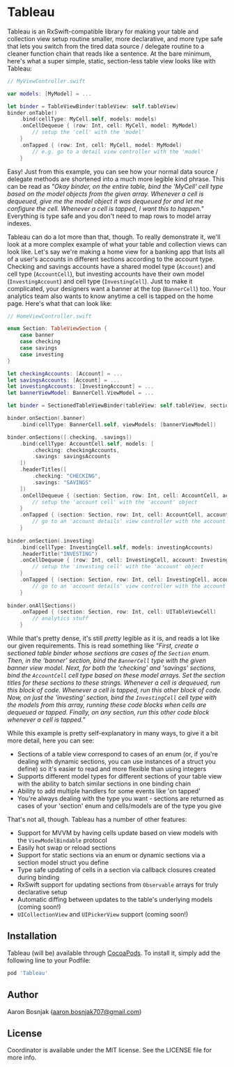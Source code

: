 # Tableau

Tableau is an RxSwift-compatible library for making your table and collection view setup routine smaller, more declarative, and more type safe that lets you switch from the tired data source / delegate routine to a cleaner function chain that reads like a sentence. At the bare minimum, here's what a super simple, static, section-less table view looks like with Tableau:

```swift
// MyViewController.swift

var models: [MyModel] = ...

let binder = TableViewBinder(tableView: self.tableView)
binder.onTable()
    .bind(cellType: MyCell.self, models: models)
    .onCellDequeue { (row: Int, cell: MyCell, model: MyModel)
        // setup the 'cell' with the 'model'
    }
    .onTapped { (row: Int, cell: MyCell, model: MyModel)
        // e.g. go to a detail view controller with the 'model'
    }
```

Easy! Just from this example, you can see how your normal data source / delegate methods are shortened into a much more legible kind phrase. This can be read as *"Okay binder, on the entire table, bind the 'MyCell' cell type based on the model objects from the given array. Whenever a cell is dequeued, give me the model object it was dequeued for and let me configure the cell. Whenever a cell is tapped, I want this to happen."* Everything is type safe and you don't need to map rows to model array indexes.

Tableau can do a lot more than that, though. To really demonstrate it, we'll look at a more complex example of what your table and collection views can look like. Let's say we're making a home view for a banking app that lists all of a user's accounts in different sections according to the account type. Checking and savings accounts have a shared model type (`Account`) and cell type (`AccountCell`),  but investing accounts have their own model (`InvestingAccount`) and cell type (`InvestingCell`). Just to make it complicated, your designers want a banner at the top (`BannerCell`) too. Your analytics team also wants to know anytime a cell is tapped on the home page. Here's what that can look like:
```swift
// HomeViewController.swift

enum Section: TableViewSection {
    case banner
    case checking
    case savings
    case investing
}

let checkingAccounts: [Account] = ...
let savingsAccounts: [Account] = ...
let investingAccounts: [InvestingAccount] = ...
let bannerViewModel: BannerCell.ViewModel = ...

let binder = SectionedTableViewBinder(tableView: self.tableView, sectionedBy: Section.self)

binder.onSection(.banner)
    .bind(cellType: BannerCell.self, viewModels: [bannerViewModel])

binder.onSections([.checking, .savings])
    .bind(cellType: AccountCell.self, models: [
        .checking: checkingAccounts,
        .savings: savingsAccounts
    ])
    .headerTitles([
        .checking: "CHECKING",
        .savings: "SAVINGS"
    ])
    .onCellDequeue { (section: Section, row: Int, cell: AccountCell, account: Account) in
        // setup the 'account cell' with the 'account' object
    }
    .onTapped { (section: Section, row: Int, cell: AccountCell, account: Account) in
        // go to an 'account details' view controller with the account
    }
    
binder.onSection(.investing)
    .bind(cellType: InvestingCell.self, models: investingAccounts)
    .headerTitle("INVESTING")
    .onCellDequeue { (row: Int, cell: InvestingCell, account: InvestingAccount) in
        // setup the 'investing cell' with the 'account' object
    }
    .onTapped { (section: Section, row: Int, cell: InvestingCell, account: InvestingAccount) in
        // go to an 'account details' view controller with the account
    }
    
binder.onAllSections()
    .onTapped { (section: Section, row: Int, cell: UITableViewCell)
        // analytics stuff
    }
```

While that's pretty dense, it's still *pretty* legible as it is, and reads a lot like our given requirements. This is read something like *"First, create a sectioned table binder whose sections are cases of the `Section` enum. Then, in the 'banner' section, bind the `BannerCell` type with the given banner view model. Next, for both the 'checking' and 'savings' sections, bind the `AccountCell` cell type based on these model arrays. Set the section titles for these sections to these strings. Whenever a cell is dequeued, run this block of code. Whenever a cell is tapped, run this other block of code. Now, on just the 'investing' section, bind the `InvestingCell` cell type with the models from this array, running these code blocks when cells are dequeued or tapped. Finally, on any section, run this other code block whenever a cell is tapped."*

While this example is pretty self-explanatory in many ways, to give it a bit more detail, here you can see:
- Sections of a table view correspond to cases of an enum (or, if you're dealing with dynamic sections, you can use instances of a struct you define) so it's easier to read and more flexible than using integers
- Supports different model types for different sections of your table view with the ability to batch similar sections in one binding chain
- Ability to add multiple handlers for some events like 'on tapped'
- You're always dealing with the type you want - sections are returned as cases of your 'section' enum and cells/models are of the type you give

That's not all, though. Tableau has a number of other features:
- Support for MVVM by having cells update based on view models with the `ViewModelBindable` protocol
- Easily hot swap or reload sections
- Support for static sections via an enum or dynamic sections via a section model struct you define
- Type safe updating of cells in a section via callback closures created during binding
- RxSwift support for updating sections from `Observable` arrays for truly declarative setup
- Automatic diffing between updates to the table's underlying models (coming soon!)
- `UICollectionView` and `UIPickerView` support (coming soon!)

## Installation

Tableau (will be) available through [CocoaPods](http://cocoapods.org). To install
it, simply add the following line to your Podfile:

```ruby
pod 'Tableau'
```

## Author

Aaron Bosnjak (aaron.bosnjak707@gmail.com)

## License

Coordinator is available under the MIT license. See the LICENSE file for more info.
